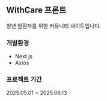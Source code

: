 ## WithCare 프론트
청년 암환자를 위한 커뮤니티 사이트입니다.

### 개발환경
- Next.js
- Axios

### 프로젝트 기간
2025.05.01 ~ 2025.06.13
